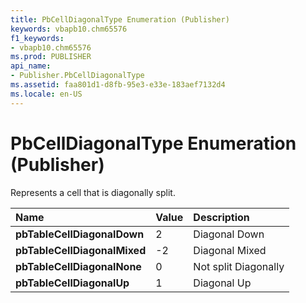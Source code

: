 ```yaml
---
title: PbCellDiagonalType Enumeration (Publisher)
keywords: vbapb10.chm65576
f1_keywords:
- vbapb10.chm65576
ms.prod: PUBLISHER
api_name:
- Publisher.PbCellDiagonalType
ms.assetid: faa801d1-d8fb-95e3-e33e-183aef7132d4
ms.locale: en-US
---
```



# PbCellDiagonalType Enumeration (Publisher)

Represents a cell that is diagonally split.



|**Name**|**Value**|**Description**|
|:-----|:-----|:-----|
| **pbTableCellDiagonalDown**|2|Diagonal Down|
| **pbTableCellDiagonalMixed**|-2|Diagonal Mixed|
| **pbTableCellDiagonalNone**|0|Not split Diagonally|
| **pbTableCellDiagonalUp**|1|Diagonal Up|

